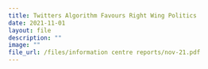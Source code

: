 ```yaml
---
title: Twitters Algorithm Favours Right Wing Politics
date: 2021-11-01
layout: file
description: ""
image: ""
file_url: /files/information centre reports/nov-21.pdf
---
```


